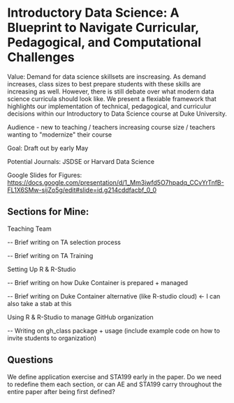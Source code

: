 # Introductory Data Science: A Blueprint to Navigate Curricular, Pedagogical, and Computational Challenges

Value: Demand for data science skillsets are inscreasing. As demand increases, class sizes to best prepare students with these skills are increasing as well. However, there is still debate over what modern data science curricula should look like. We present a flexiable framework that highlights our implementation of technical, pedagogical, and curriculur decisions within our Introductory to Data Science course at Duke University. 

Audience - new to teaching / teachers increasing course size / teachers wanting to "modernize" their course 

Goal: Draft out by early May 

Potential Journals: JSDSE or Harvard Data Science


Google Slides for Figures: https://docs.google.com/presentation/d/1_Mm3iwfd5O7hpadq_CCvYrTnfB-FL1X6SMw-sijZo5g/edit#slide=id.g214cddfacbf_0_0

## Sections for Mine: 

Teaching Team 

-- Brief writing on TA selection process 

-- Brief writing on TA Training 

Setting Up R & R-Studio 

-- Brief writing on how Duke Container is prepared + managed 

-- Brief writing on Duke Container alternative (like R-studio cloud) <- I can also take a stab at this

Using R & R-Studio to manage GitHub organization

-- Writing on gh_class package + usage (include example code on how to invite students to organization)

## Questions 

We define application exercise and STA199 early in the paper. Do we need to redefine them each section, or can AE and STA199 carry throughout the entire paper after being first defined?


